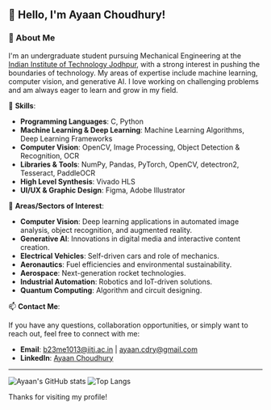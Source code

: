 ## 👋 Hello, I'm Ayaan Choudhury!

### 🌟 About Me
I'm an undergraduate student pursuing Mechanical Engineering at the [Indian Institute of Technology Jodhpur](https://iitj.ac.in/), with a strong interest in pushing the boundaries of technology. My areas of expertise include machine learning, computer vision, and generative AI. I love working on challenging problems and am always eager to learn and grow in my field.

💼 **Skills**:
- **Programming Languages**: C, Python
- **Machine Learning & Deep Learning**: Machine Learning Algorithms, Deep Learning Frameworks
- **Computer Vision**: OpenCV, Image Processing, Object Detection & Recognition, OCR
- **Libraries & Tools**: NumPy, Pandas, PyTorch, OpenCV, detectron2, Tesseract, PaddleOCR
- **High Level Synthesis**: Vivado HLS
- **UI/UX & Graphic Design**: Figma, Adobe Illustrator

🔭 **Areas/Sectors of Interest**:
- **Computer Vision**: Deep learning applications in automated image analysis, object recognition, and augmented reality.
- **Generative AI**: Innovations in digital media and interactive content creation.
- **Electrical Vehicles**: Self-driven cars and role of mechanics.
- **Aeronautics**: Fuel efficiencies and environmental sustainability.
- **Aerospace**: Next-generation rocket technologies.
- **Industrial Automation**: Robotics and IoT-driven solutions.
- **Quantum Computing**: Algorithm and circuit designing.

📫 **Contact Me**:

If you have any questions, collaboration opportunities, or simply want to reach out, feel free to connect with me:


- **Email**: [b23me1013@iitj.ac.in](mailto:b23me1013@iitj.ac.in) | [ayaan.cdry@gmail.com](mailto:ayaan.cdry@gmail.com)
- **LinkedIn**: [Ayaan Choudhury](https://www.linkedin.com/in/ayaan-choudhury/)

---

![Ayaan's GitHub stats](https://github-readme-stats.vercel.app/api?username=ayaancdry&show_icons=true&theme=radical)
![Top Langs](https://github-readme-stats.vercel.app/api/top-langs/?username=ayaancdry&layout=compact&theme=radical)



Thanks for visiting my profile!
